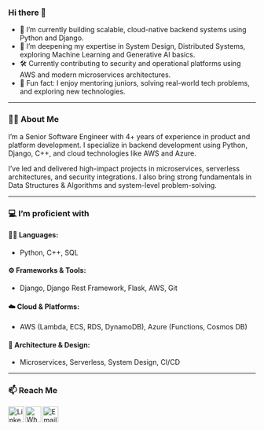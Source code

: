 ### Hi there 👋

- 🔭 I’m currently building scalable, cloud-native backend systems using Python and Django.
- 🌱 I’m deepening my expertise in System Design, Distributed Systems, exploring Machine Learning and Generative AI basics.
- 🛠️ Currently contributing to security and operational platforms using AWS and modern microservices architectures.
- 🧠 Fun fact: I enjoy mentoring juniors, solving real-world tech problems, and exploring new technologies.

---

### 👨‍💻 About Me

I’m a Senior Software Engineer with 4+ years of experience in product and platform development. I specialize in backend development using Python, Django, C++, and cloud technologies like AWS and Azure.

I’ve led and delivered high-impact projects in microservices, serverless architectures, and security integrations. I also bring strong fundamentals in Data Structures & Algorithms and system-level problem-solving.

---

### 💻 I’m proficient with

#### 🧑‍💻 Languages:
- Python, C++, SQL

#### ⚙️ Frameworks & Tools:
- Django, Django Rest Framework, Flask, AWS, Git

#### ☁️ Cloud & Platforms:
- AWS (Lambda, ECS, RDS, DynamoDB), Azure (Functions, Cosmos DB)

#### 🧱 Architecture & Design:
- Microservices, Serverless, System Design, CI/CD

---

### 📫 Reach Me

[<img align="left" alt="LinkedIn" width="32px" src="https://cdn.jsdelivr.net/gh/devicons/devicon/icons/linkedin/linkedin-original.svg" />](https://www.linkedin.com/in/amb2222/)
[<img align="left" alt="WhatsApp" width="32px" src="https://upload.wikimedia.org/wikipedia/commons/6/6b/WhatsApp.svg" />](https://wa.me/9532651810)
[<img align="left" alt="Email" width="32px" src="https://cdn-icons-png.flaticon.com/512/732/732200.png" />](mailto:atalmayank27@gmail.com)

<br><br>

